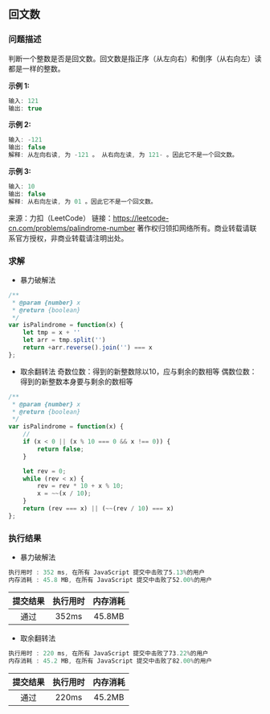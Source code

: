 ## 回文数

### 问题描述

判断一个整数是否是回文数。回文数是指正序（从左向右）和倒序（从右向左）读都是一样的整数。

**示例 1:**

```js
输入: 121
输出: true
```

**示例 2:**

```js
输入: -121
输出: false
解释: 从左向右读, 为 -121 。 从右向左读, 为 121- 。因此它不是一个回文数。
```

**示例 3:**

```js
输入: 10
输出: false
解释: 从右向左读, 为 01 。因此它不是一个回文数。
```

来源：力扣（LeetCode）
链接：https://leetcode-cn.com/problems/palindrome-number
著作权归领扣网络所有。商业转载请联系官方授权，非商业转载请注明出处。

### 求解

- 暴力破解法

```js
/**
 * @param {number} x
 * @return {boolean}
 */
var isPalindrome = function(x) {
    let tmp = x + ''
    let arr = tmp.split('')
    return +arr.reverse().join('') === x
};
```

- 取余翻转法
奇数位数：得到的新整数除以10，应与剩余的数相等
偶数位数：得到的新整数本身要与剩余的数相等

```js
/**
 * @param {number} x
 * @return {boolean}
 */
var isPalindrome = function(x) {
    // 
    if (x < 0 || (x % 10 === 0 && x !== 0)) {
        return false;
    }

    let rev = 0;
    while (rev < x) {
        rev = rev * 10 + x % 10;
        x = ~~(x / 10);
    }
    return (rev === x) || (~~(rev / 10) === x)
};
```


### 执行结果

- 暴力破解法

```js
执行用时 : 352 ms, 在所有 JavaScript 提交中击败了5.13%的用户
内存消耗 : 45.8 MB, 在所有 JavaScript 提交中击败了52.00%的用户
```

| 提交结果 | 执行用时 | 内存消耗 |
|:-------:|:------:|:-------:|
|   通过   |  352ms | 45.8MB |

- 取余翻转法

```js
执行用时 : 220 ms, 在所有 JavaScript 提交中击败了73.22%的用户
内存消耗 : 45.2 MB, 在所有 JavaScript 提交中击败了82.00%的用户
```

| 提交结果 | 执行用时 | 内存消耗 |
|:-------:|:------:|:-------:|
|   通过   |  220ms | 45.2MB |
